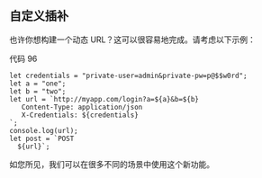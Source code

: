 ## 自定义插补

也许你想构建一个动态 URL？这可以很容易地完成。请考虑以下示例：

代码 96

```
let credentials = "private-user=admin&private-pw=p@$$w0rd";
let a = "one";
let b = "two";
let url = `http://myapp.com/login?a=${a}&b=${b}
   Content-Type: application/json
   X-Credentials: ${credentials}
`;
console.log(url);
let post = `POST
  ${url}`;

```

如您所见，我们可以在很多不同的场景中使用这个新功能。